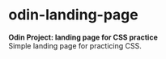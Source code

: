 # odin-landing-page
**Odin Project: landing page for CSS practice** <br>
Simple landing page for practicing CSS.

